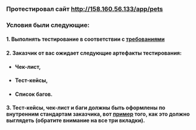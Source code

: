 ### Протестировал сайт http://158.160.56.133/app/pets
### Условия были следующие:
#### 1. Выполнять тестирование в соответствии с [требованиями](https://lms.skillfactory.ru/asset-v1:SkillFactory+QAP-3.0+2021+type@asset+block@QAP_10.6_%D1%82%D1%80%D0%B5%D0%B1%D0%BE%D0%B2%D0%B0%D0%BD%D0%B8%D1%8F.docx)
#### 2. Заказчик от вас ожидает следующие артефакты тестирования:
   + #### Чек-лист,
   + #### Тест-кейсы,
   + #### Список багов.
#### 3. Тест-кейсы, чек-лист и баги должны быть оформлены по внутренним стандартам заказчика, вот [пример](https://docs.google.com/spreadsheets/d/14LVqbdpPvL-_Ovz3wz6jDD_UsMdLo4KAvRSr25XXk68/copy) того, как это должно выглядеть (обратите внимание на все три вкладки).
